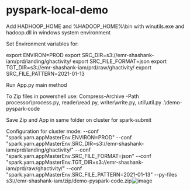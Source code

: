 # pyspark-local-demo

Add HADHOOP_HOME and %HADOOP_HOME%\bin with winutils.exe and hadoop.dll in windows system environment

Set Environment variables for:

export ENVIRON=PROD
export SRC_DIR=s3://emr-shashank-iam/prd/landing/ghactivity/
export SRC_FILE_FORMAT=json
export TGT_DIR=s3://emr-shashank-iam/prd/raw/ghactivity/
export SRC_FILE_PATTERN=2021-01-13

Run App.py main method

To Zip files in powershell use:
Compress-Archive -Path processor\process.py, reader\read.py, writer\write.py, util\util.py .\demo-pyspark-code

Save Zip and App in same folder on cluster for spark-submit

Configuration for cluster mode:
--conf "spark.yarn.appMasterEnv.ENVIRON=PROD"
--conf "spark.yarn.appMasterEnv.SRC_DIR=s3://emr-shashank-iam/prd/landing/ghactivity/"
--conf "spark.yarn.appMasterEnv.SRC_FILE_FORMAT=json"
--conf "spark.yarn.appMasterEnv.TGT_DIR=s3://emr-shashank-iam/prd/raw/ghactivity/"
--conf "spark.yarn.appMasterEnv.SRC_FILE_PATTERN=2021-01-13"
--py-files s3://emr-shashank-iam/zip/demo-pyspark-code.zip![image](https://user-images.githubusercontent.com/96636835/177211067-0f19e793-b4f9-4454-8b5a-46d8855d26ae.png)
